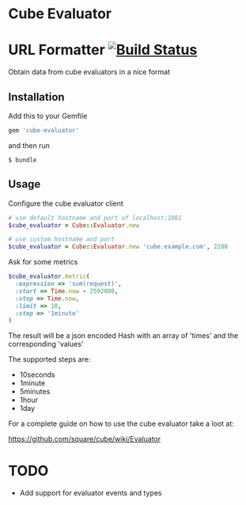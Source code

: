 # Cube Evaluator

# URL Formatter [![Build Status](https://secure.travis-ci.org/matteodepalo/cube-evaluator.png)](http://travis-ci.org/matteodepalo/cube-evaluator)

Obtain data from cube evaluators in a nice format

## Installation

Add this to your Gemfile

```ruby
gem 'cube-evaluator'
```

and then run

    $ bundle

## Usage

Configure the cube evaluator client

```ruby
# use default hostname and port of localhost:1081
$cube_evaluator = Cube::Evaluator.new

# use custom hostname and port
$cube_evaluator = Cube::Evaluator.new 'cube.example.com', 2280
```

Ask for some metrics

```ruby
$cube_evaluator.metric(
  :expression => 'sum(request)',
  :start => Time.now - 2592000,
  :stop => Time.now,
  :limit => 10,
  :step => '1minute'
)
```

The result will be a json encoded Hash with an array of 'times' and the corresponding 'values'

The supported steps are:

* 10seconds
* 1minute
* 5minutes
* 1hour
* 1day

For a complete guide on how to use the cube evaluator take a loot at:

https://github.com/square/cube/wiki/Evaluator

# TODO

* Add support for evaluator events and types